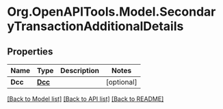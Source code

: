 # Org.OpenAPITools.Model.SecondaryTransactionAdditionalDetails
## Properties

Name | Type | Description | Notes
------------ | ------------- | ------------- | -------------
**Dcc** | [**Dcc**](Dcc.md) |  | [optional] 

[[Back to Model list]](../README.md#documentation-for-models) [[Back to API list]](../README.md#documentation-for-api-endpoints) [[Back to README]](../README.md)

